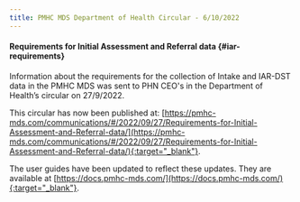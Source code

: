 ```yaml
---
title: PMHC MDS Department of Health Circular - 6/10/2022
---
```


#### Requirements for Initial Assessment and Referral data {#iar-requirements}

Information about the requirements for the collection of Intake and IAR-DST data
in the PMHC MDS was sent to PHN CEO's in the Department of Health’s circular on 27/9/2022.

This circular has now been published at:
[https://pmhc-mds.com/communications/#/2022/09/27/Requirements-for-Initial-Assessment-and-Referral-data/](https://pmhc-mds.com/communications/#/2022/09/27/Requirements-for-Initial-Assessment-and-Referral-data/){:target="_blank"}.

The user guides have been updated to reflect these updates. They are available
at [https://docs.pmhc-mds.com/](https://docs.pmhc-mds.com/){:target="_blank"}.
